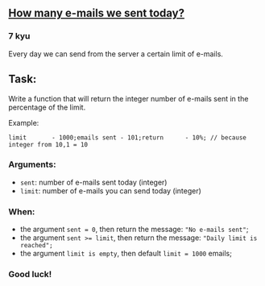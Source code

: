 <h2><a href=https://www.codewars.com/kata/58a369fa5b3daf464200006c/train/javascript target="_blank">How many e-mails we sent today?</a></h2><h3>7 kyu</h3><p>Every day we can send from the server a certain limit of e-mails.</p><h2 id="task">Task:</h2><p>Write a function that will return the integer number of e-mails sent in the percentage of the limit.</p><p>Example:</p><pre><code>limit       - 1000;emails sent - 101;return      - 10%; // because integer from 10,1 = 10</code></pre><h3 id="arguments">Arguments:</h3><ul><li><code>sent</code>: number of e-mails sent today (integer)</li><li><code>limit</code>: number of e-mails you can send today (integer)</li></ul><h3>When:</h3><ul><li>the argument <code>sent = 0</code>, then return the message: <code>"No e-mails sent"</code>;</li><li>the argument <code>sent &gt;= limit</code>, then return the message: <code>"Daily limit is reached";</code></li><li>the argument <code>limit is empty</code>, then default <code>limit = 1000</code> emails;</li></ul><h3 id="good-luck">Good luck!</h3>